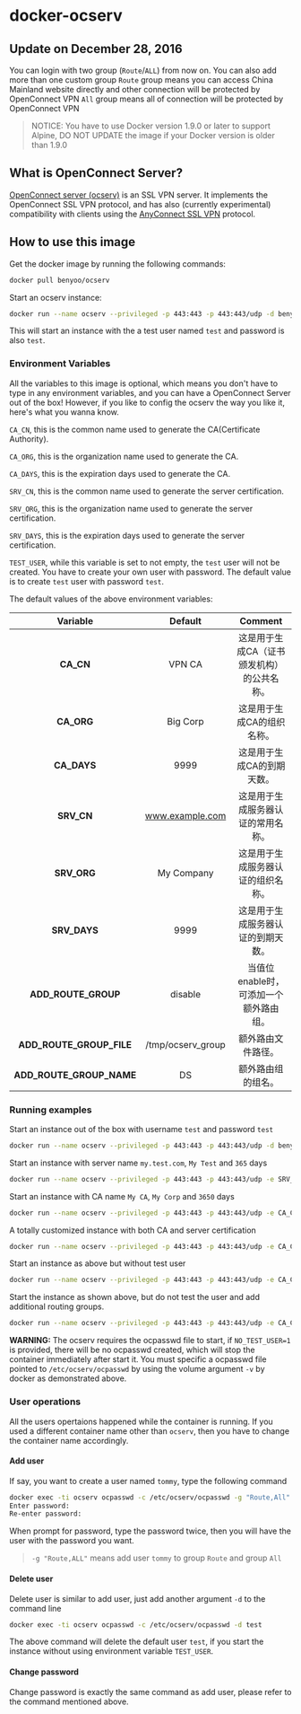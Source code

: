 # docker-ocserv

## Update on December 28, 2016
You can login with two group (`Route`/`ALL`) from now on. You can also add more than one custom group
`Route` group means you can access China Mainland website directly and other connection will be protected by OpenConnect VPN
`All` group means all of connection will be protected by OpenConnect VPN 

> NOTICE: You have to use Docker version 1.9.0 or later to support Alpine, DO NOT UPDATE the image if your Docker version is older than 1.9.0



## What is OpenConnect Server?

[OpenConnect server (ocserv)](http://www.infradead.org/ocserv/) is an SSL VPN server. It implements the OpenConnect SSL VPN protocol, and has also (currently experimental) compatibility with clients using the [AnyConnect SSL VPN](http://www.cisco.com/c/en/us/support/security/anyconnect-vpn-client/tsd-products-support-series-home.html) protocol.

## How to use this image

Get the docker image by running the following commands:

```bash
docker pull benyoo/ocserv
```

Start an ocserv instance:

```bash
docker run --name ocserv --privileged -p 443:443 -p 443:443/udp -d benyoo/ocserv
```

This will start an instance with the a test user named `test` and password is also `test`.

### Environment Variables

All the variables to this image is optional, which means you don't have to type in any environment variables, and you can have a OpenConnect Server out of the box! However, if you like to config the ocserv the way you like it, here's what you wanna know.

`CA_CN`, this is the common name used to generate the CA(Certificate Authority).

`CA_ORG`, this is the organization name used to generate the CA.

`CA_DAYS`, this is the expiration days used to generate the CA.

`SRV_CN`, this is the common name used to generate the server certification.

`SRV_ORG`, this is the organization name used to generate the server certification.

`SRV_DAYS`, this is the expiration days used to generate the server certification.

`TEST_USER`, while this variable is set to not empty, the `test` user will not be created. You have to create your own user with password. The default value is to create `test` user with password `test`.

The default values of the above environment variables:

|         Variable         |      Default      |        Comment         |
| :----------------------: | :---------------: | :--------------------: |
|        **CA_CN**         |      VPN CA       | 这是用于生成CA（证书颁发机构）的公共名称。 |
|        **CA_ORG**        |     Big Corp      |     这是用于生成CA的组织名称。     |
|       **CA_DAYS**        |       9999        |     这是用于生成CA的到期天数。     |
|        **SRV_CN**        |  www.example.com  |   这是用于生成服务器认证的常用名称。    |
|       **SRV_ORG**        |    My Company     |   这是用于生成服务器认证的组织名称。    |
|       **SRV_DAYS**       |       9999        |   这是用于生成服务器认证的到期天数。    |
|   **ADD_ROUTE_GROUP**    |      disable      | 当值位enable时，可添加一个额外路由组。 |
| **ADD_ROUTE_GROUP_FILE** | /tmp/ocserv_group |       额外路由文件路径。        |
| **ADD_ROUTE_GROUP_NAME** |        DS         |       额外路由组的组名。        |

### Running examples

Start an instance out of the box with username `test` and password `test`

```bash
docker run --name ocserv --privileged -p 443:443 -p 443:443/udp -d benyoo/ocserv
```

Start an instance with server name `my.test.com`, `My Test` and `365` days

```bash
docker run --name ocserv --privileged -p 443:443 -p 443:443/udp -e SRV_CN=my.test.com -e SRV_ORG="My Test" -e SRV_DAYS=365 -d benyoo/ocserv
```

Start an instance with CA name `My CA`, `My Corp` and `3650` days

```bash
docker run --name ocserv --privileged -p 443:443 -p 443:443/udp -e CA_CN="My CA" -e CA_ORG="My Corp" -e CA_DAYS=3650 -d benyoo/ocserv
```

A totally customized instance with both CA and server certification

```bash
docker run --name ocserv --privileged -p 443:443 -p 443:443/udp -e CA_CN="My CA" -e CA_ORG="My Corp" -e CA_DAYS=3650 -e SRV_CN=my.test.com -e SRV_ORG="My Test" -e SRV_DAYS=365 -d benyoo/ocserv
```

Start an instance as above but without test user

```bash
docker run --name ocserv --privileged -p 443:443 -p 443:443/udp -e CA_CN="My CA" -e CA_ORG="My Corp" -e CA_DAYS=3650 -e SRV_CN=my.test.com -e SRV_ORG="My Test" -e SRV_DAYS=365 -e TEST_USER=disable -v /some/path/to/ocpasswd:/etc/ocserv/ocpasswd -d benyoo/ocserv
```

Start the instance as shown above, but do not test the user and add additional routing groups.

```bash
docker run --name ocserv --privileged -p 443:443 -p 443:443/udp -e CA_CN="My CA" -e CA_ORG="My Corp" -e CA_DAYS=3650 -e SRV_CN=my.test.com -e SRV_ORG="My Test" -e SRV_DAYS=365 -e TEST_USER=disable -e ADD_ROUTE_GROUP=enable -e ADD_ROUTE_GROUP_NAME=RACK -v /etc/ocserv/DS:/tmp/ocserv_group -v /some/path/to/ocpasswd:/etc/ocserv/ocpasswd -d benyoo/ocserv
```



**WARNING:** The ocserv requires the ocpasswd file to start, if `NO_TEST_USER=1` is provided, there will be no ocpasswd created, which will stop the container immediately after start it. You must specific a ocpasswd file pointed to `/etc/ocserv/ocpasswd` by using the volume argument `-v` by docker as demonstrated above.

### User operations

All the users opertaions happened while the container is running. If you used a different container name other than `ocserv`, then you have to change the container name accordingly.

#### Add user

If say, you want to create a user named `tommy`, type the following command

```bash
docker exec -ti ocserv ocpasswd -c /etc/ocserv/ocpasswd -g "Route,All" tommy
Enter password:
Re-enter password:
```

When prompt for password, type the password twice, then you will have the user with the password you want.

>`-g "Route,ALL"` means add user `tommy` to group `Route` and group `All`

#### Delete user

Delete user is similar to add user, just add another argument `-d` to the command line

```bash
docker exec -ti ocserv ocpasswd -c /etc/ocserv/ocpasswd -d test
```

The above command will delete the default user `test`, if you start the instance without using environment variable `TEST_USER`.

#### Change password

Change password is exactly the same command as add user, please refer to the command mentioned above.
